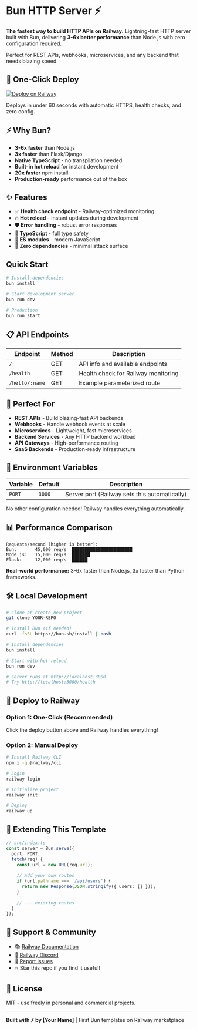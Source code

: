 # Bun HTTP Server ⚡

**The fastest way to build HTTP APIs on Railway.** Lightning-fast HTTP server built with Bun, delivering **3-6x better performance** than Node.js with zero configuration required.

Perfect for REST APIs, webhooks, microservices, and any backend that needs blazing speed.

## 🚀 One-Click Deploy

[![Deploy on Railway](https://railway.app/button.svg)](https://railway.app/template/YOUR-CODE)

Deploys in under 60 seconds with automatic HTTPS, health checks, and zero config.

## ⚡ Why Bun?

- **3-6x faster** than Node.js
- **3x faster** than Flask/Django
- **Native TypeScript** - no transpilation needed
- **Built-in hot reload** for instant development
- **20x faster** npm install
- **Production-ready** performance out of the box

## ✨ Features

- ✅ **Health check endpoint** - Railway-optimized monitoring
- 🔥 **Hot reload** - instant updates during development
- 🛡️ **Error handling** - robust error responses
- 📝 **TypeScript** - full type safety
- 🚀 **ES modules** - modern JavaScript
- 🎯 **Zero dependencies** - minimal attack surface

## Quick Start

```bash
# Install dependencies
bun install

# Start development server
bun run dev

# Production
bun run start
```

## 📋 API Endpoints

| Endpoint | Method | Description |
|----------|--------|-------------|
| `/` | GET | API info and available endpoints |
| `/health` | GET | Health check for Railway monitoring |
| `/hello/:name` | GET | Example parameterized route |

## 🎯 Perfect For

- **REST APIs** - Build blazing-fast API backends
- **Webhooks** - Handle webhook events at scale
- **Microservices** - Lightweight, fast microservices
- **Backend Services** - Any HTTP backend workload
- **API Gateways** - High-performance routing
- **SaaS Backends** - Production-ready infrastructure

## 🔧 Environment Variables

| Variable | Default | Description |
|----------|---------|-------------|
| `PORT` | `3000` | Server port (Railway sets this automatically) |

No other configuration needed! Railway handles everything automatically.

## 📊 Performance Comparison

```
Requests/second (higher is better):
Bun:       45,000 req/s  ███████████████████████ 
Node.js:   15,000 req/s  ███████
Flask:     12,000 req/s  ██████
```

**Real-world performance:** 3-6x faster than Node.js, 3x faster than Python frameworks.

## 🛠️ Local Development

```bash
# Clone or create new project
git clone YOUR-REPO

# Install Bun (if needed)
curl -fsSL https://bun.sh/install | bash

# Install dependencies
bun install

# Start with hot reload
bun run dev

# Server runs at http://localhost:3000
# Try http://localhost:3000/health
```

## 🚀 Deploy to Railway

### Option 1: One-Click (Recommended)
Click the deploy button above and Railway handles everything!

### Option 2: Manual Deploy
```bash
# Install Railway CLI
npm i -g @railway/cli

# Login
railway login

# Initialize project
railway init

# Deploy
railway up
```

## 📖 Extending This Template

```typescript
// src/index.ts
const server = Bun.serve({
  port: PORT,
  fetch(req) {
    const url = new URL(req.url);
    
    // Add your own routes
    if (url.pathname === '/api/users') {
      return new Response(JSON.stringify({ users: [] }));
    }
    
    // ... existing routes
  }
});
```

## 🤝 Support & Community

- 📚 [Railway Documentation](https://docs.railway.com)
- 💬 [Railway Discord](https://discord.gg/railway)
- 🐛 [Report Issues](https://github.com/YOUR-USERNAME/railway-bun-templates/issues)
- ⭐ Star this repo if you find it useful!

## 📄 License

MIT - use freely in personal and commercial projects.

---

**Built with ⚡ by [Your Name]** | First Bun templates on Railway marketplace

